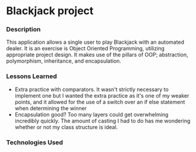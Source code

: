 # Blackjack project

### Description
This application allows a single user to play Blackjack with an automated dealer.
It is an exercise is Object Oriented Programming, utilizing appropriate project design.
It makes use of the pillars of OOP; abstraction, polymorphism, inheritance, and encapsulation.

### Lessons Learned
- Extra practice with comparators. It wasn't strictly necessary to implement one but I wanted the extra practice as it's one of my weaker points, and it allowed for the use of a switch over an if else statement when determining the winner
- Encapsulation good? Too many layers could get overwhelming incredibly quickly. The amount of casting I had to do has me wondering whether or not my class structure is ideal.

### Technologies Used
